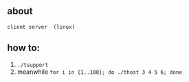
## about 
 	client server  (linux)
## how to:
 1) `./tsupport`  
 2) meanwhile  `for i in {1..100}; do ./thost 3 4 5 6; done`  
